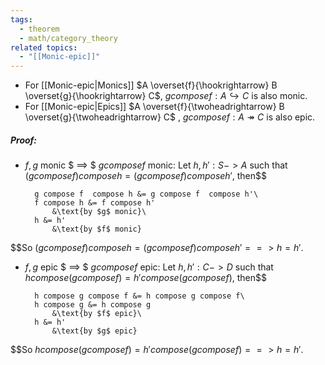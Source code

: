 ```yaml
---
tags:
  - theorem
  - math/category_theory
related topics:
  - "[[Monic-epic]]"
---
```

- For [[Monic-epic|Monics]] $A \overset{f}{\hookrightarrow} B \overset{g}{\hookrightarrow} C$, $g compose f: A\hookrightarrow C$ is also monic.
- For [[Monic-epic|Epics]] $A \overset{f}{\twoheadrightarrow} B \overset{g}{\twoheadrightarrow} C$ , $g compose f: A\twoheadrightarrow C$ is also epic.
##### Proof:
- $f,g$ monic $ ==> $ $g compose f$ monic:
	Let $h, h': S -> A$ such that $(g compose f) compose h = (g compose f) compose h'$, then$$
	
		g compose f  compose h &= g compose f  compose h'\
		f compose h &= f compose h'
			&\text{by $g$ monic}\
		h &= h'
			&\text{by $f$ monic}
	
$$So $(g compose f) compose h = (g compose f) compose h' ==> h = h'$.
- $f,g$ epic $ ==> $ $g compose f$ epic:
	Let $h, h': C -> D$ such that $h compose (g compose f) = h' compose (g compose f)$, then$$
	
		h compose g compose f &= h compose g compose f\
		h compose g &= h compose g
			&\text{by $f$ epic}\
		h &= h'
			&\text{by $g$ epic}
	
$$So $h compose (g compose f) = h' compose (g compose f) ==> h = h'$.